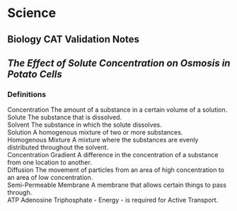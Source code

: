 <head>
    <title>Yr9 BioCat Val</title>
</head>
<body>
    <h1 class="title">Science</h1>
    <h2>Biology CAT Validation Notes</h2>
    <h2><em>The Effect of Solute Concentration on Osmosis in Potato Cells</em></h2>
    <h3>Definitions</h3>
    <def><abbr>Concentration</abbr> The amount of a substance in a certain volume of a solution.</def>
    <br>
    <def><abbr>Solute</abbr> The substance that is dissolved.</def>
    <br>
    <def><abbr>Solvent</abbr> The substance in which the solute dissolves.</def>
    <br>
    <def><abbr>Solution</abbr> A homogenous mixture of two or more substances.</def>
    <br>
    <def><abbr>Homogenous Mixture</abbr> A mixture where the substances are evenly distributed throughout the solvent.</def>
    <br>
    <def><abbr>Concentration Gradient</abbr> A difference in the concentration of a substance from one location to another.</def>
    <br>
    <def><abbr>Diffusion</abbr> The movement of particles from an area of high concentration to an area of low concentration.</def>
    <br>
    <def><abbr>Semi-Permeable Membrane</abbr> A membrane that allows certain things to pass through.</def>
    <br>
    <def><abbr>ATP</abbr> Adenosine Triphosphate - Energy - is required for Active Transport.</def>
</body>
